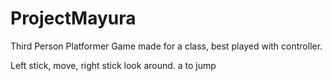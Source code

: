 # ProjectMayura
 Third Person Platformer Game made for a class, best played with controller.
 
 Left stick, move, right stick look around. a to jump
